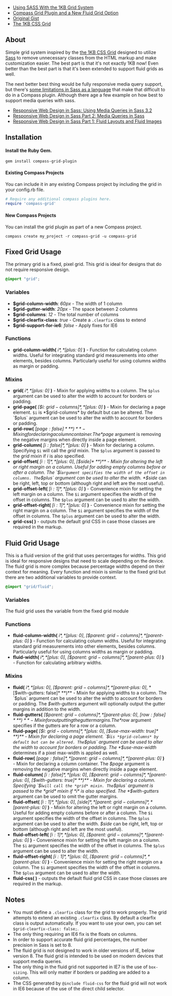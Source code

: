 - [Using SASS With the 1KB Grid System](http://heygrady.com/blog/2011/02/17/using-sass-with-the-1kb-grid-system/)
- [Compass Grid Plugin and a New Fluid Grid Option](http://heygrady.com/blog/2012/04/20/compass-grid-gem-and-new-fluid-grid/)
- [Original Gist](https://gist.github.com/702760)
- [The 1KB CSS Grid](http://1kbgrid.com/)

## About
Simple grid system inspired by the [the 1KB CSS Grid](http://1kbgrid.com/) designed to utilize [Sass](http://sass-lang.com/) to remove unnecessary classes from the HTML markup and make customization easier. The best part is that it's not exactly 1KB now! Even better than the best part is that it's been extended to support fluid grids as well.

The next better best thing would be fully responsive media query support, but there's [some limitations in Sass as a language](https://github.com/nex3/sass/issues/116#issuecomment-5166163) that make that difficult to do in a Compass plugin. Although there age a few example on how best to support media queries with sass.

- [Responsive Web Design in Sass: Using Media Queries in Sass 3.2](http://thesassway.com/intermediate/responsive-web-design-in-sass-using-media-queries-in-sass-32)
- [Responsive Web Design in Sass Part 2: Media Queries in Sass](http://thesassway.com/intermediate/responsive-web-design-part-2)
- [Responsive Web Design in Sass Part 1: Fluid Layouts and Fluid Images](http://thesassway.com/intermediate/responsive-web-design-part-1)

## Installation
#### Install the Ruby Gem.
```
gem install compass-grid-plugin
```

#### Existing Compass Projects
You can include it in any existing Compass project by including the grid in your config.rb file.

```ruby
# Require any additional compass plugins here.
require 'compass-grid'
```

#### New Compass Projects
You can install the grid plugin as part of a new Compass project.

```
compass create my_project -r compass-grid -u compass-grid
```

## Fixed Grid Usage
The primary grid is a fixed, pixel grid. This grid is ideal for designs that do not require responsive design.

```scss
@import "grid";
```

### Variables 
- **$grid-column-width**: *60px* - The width of 1 column
- **$grid-gutter-width**: *20px* - The space between 2 columns
- **$grid-columns**: *12* - The total number of columns
- **$grid-clearfix-class**: *true* - Create a `.clearfix` class to extend
- **$grid-support-for-ie6**: *false* - Apply fixes for IE6

### Functions
- **grid-column-width(** *$i*, *[$plus: 0]* **)** - Function for calculating column widths. Useful for integrating standard grid measurements into other elements, besides columns. Particularly useful for using columns widths as margin or padding.

### Mixins
- **grid(** *$i*, *[$plus: 0]* **)** - Mixin for applying widths to a column. The `$plus` argument can be used to alter the width to account for borders or padding.
- **grid-page(** *[$i: $grid-columns]*, *[$plus: 0]* **)** - Mixin for declaring a page element. `$i` is *$grid-columns* by default but can be altered. The `$plus` argument can be used to alter the width to account for borders or padding.
- **grid-row(** *[$page: false]* **)** - Mixing for declaring a column container. The *$page* argument is removing the negative margins when directly inside a page element.
- **grid-column(** *[$i: false]*, *[$plus: 0]* **)** - Mixin for declaring a column. Specifying `$i` will call the *grid* mixin. The `$plus` argument is passed to the *grid* mixin if *i* is also specified.
- **grid-offset(** *[$i: 1]*, *[$plus: 0]*, *[$side]* **)** - Mixin for altering the left or right margin on a column. Useful for adding empty columns before or after a column. The `$i` argument specifies the width of the offset in columns. The `$plus` argument can be used to alter the width. *$side* can be right, left, top or bottom (although right and left are the most useful).
- **grid-offset-left(** *[$i: 1]*, *[$plus: 0]* **)** - Convenience mixin for setting the left margin on a column. The `$i` argument specifies the width of the offset in columns. The `$plus` argument can be used to alter the width.
- **grid-offset-right(** *[$i: 1]*, *[$plus: 0]* **)** - Convenience mixin for setting the right margin on a column. The `$i` argument specifies the width of the offset in columns. The `$plus` argument can be used to alter the width.
- **grid-css( )** - outputs the default grid CSS in case those classes are required in the markup.

## Fluid Grid Usage
This is a fluid version of the grid that uses percentages for widths. This grid is ideal for responsive designs that need to scale depending on the device. The fluid grid is more complex because percentage widths depend on their context for meaning. Every function and mixin is similar to the fixed grid but there are two additional variables to provide context.

```scss
@import "grid/fluid";
```

### Variables
The fluid grid uses the variable from the fixed grid module

### Functions
- **fluid-column-width(** *$i*, *[$plus: 0]*, *[$parent: $grid-columns]*, *[$parent-plus: 0]* **)** - Function for calculating column widths. Useful for integrating standard grid measurements into other elements, besides columns. Particularly useful for using columns widths as margin or padding.
- **fluid-width(** *$i*, *[$plus: 0]*, *[$parent: $grid-columns]*, *[$parent-plus: 0]* **)** - Function for calculating arbitrary widths.

### Mixins
- **fluid(** *$i*, *[$plus: 0]*, *[$parent: $grid-columns]*, *[$parent-plus: 0]*, *[$with-gutters: false]* **)** - Mixin for applying widths to a column. The `$plus` argument can be used to alter the width to account for borders or padding. The *$with-gutters* argument will optionally output the gutter margins in addition to the width.
- **fluid-gutters(** *[$parent: $grid-columns]*, *[$parent-plus: 0]*, *[$row: false]* **)** - Mixin for outputting the gutter margins. The *$row* argument specifies if the gutters are for a row or a column.
- **fluid-page(** *[$i: $grid-columns]*, *[$plus: 0]*, *[$use-max-width: true]* **)** - Mixin for declaring a page element. `$i` is *$grid-columns* by default but can be altered. The `$plus` argument can be used to alter the width to account for borders or padding. The *$use-max-width* determines if a pixel max-width is applied as well.
- **fluid-row(** *[$page: false]*, *[$parent: $grid-columns]*, *[$parent-plus: 0]* **)** - Mixin for declaring a column container. The *$page* argument is removing the negative margins when directly inside a page element.
- **fluid-column(** *[$i: false]*, *[$plus: 0]*, *[$parent: $grid-columns]*, *[$parent-plus: 0]*, *[$with-gutters: true]* **)** - Mixin for declaring a column. Specifying `$i` will call the *grid* mixin. The `$plus` argument is passed to the *grid* mixin if *i* is also specified. The *$with-gutters* argument can be used to omit the gutter margins.
- **fluid-offset(** *[$i: 1]*, *[$plus: 0]*, *[$side]*, *[$parent: $grid-columns]*, *[$parent-plus: 0]* **)** - Mixin for altering the left or right margin on a column. Useful for adding empty columns before or after a column. The `$i` argument specifies the width of the offset in columns. The `$plus` argument can be used to alter the width. *$side* can be right, left, top or bottom (although right and left are the most useful).
- **fluid-offset-left(** *[$i: 1]*, *[$plus: 0]*, *[$parent: $grid-columns]*, *[$parent-plus: 0]* **)** - Convenience mixin for setting the left margin on a column. The `$i` argument specifies the width of the offset in columns. The `$plus` argument can be used to alter the width.
- **fluid-offset-right(** *[$i: 1]*, *[$plus: 0]*, *[$parent: $grid-columns]*, *[$parent-plus: 0]* **)** - Convenience mixin for setting the right margin on a column. The `$i` argument specifies the width of the offset in columns. The `$plus` argument can be used to alter the width.
- **fluid-css( )** - outputs the default fluid grid CSS in case those classes are required in the markup.

## Notes
- You must define a `.clearfix` class for the grid to work properly. The grid attempts to extend an existing `.clearfix` class. By default a clearfix class is output automatically. If you want to use your own, you can set `$grid-clearfix-class: false;`.
- The only thing requiring an IE6 fix is the floats on columns.
- In order to support accurate fluid grid percentages, the number precision in Sass is set to 8.
- The fluid grid is not designed to work in older versions of IE, below version 8. The fluid grid is intended to be used on modern devices that support media queries.
- The only thing in the fluid grid not supported in IE7 is the use of `box-sizing`. This will only matter if borders or padding are added to a column.
- The CSS generated by `@include fluid-css` for the fluid grid will not work in IE6 because of the use of the direct child selector.